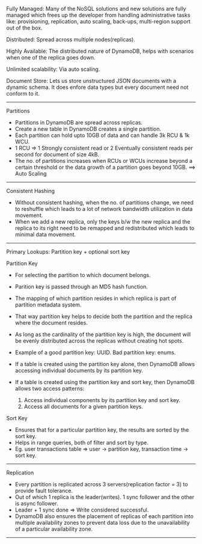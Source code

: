 Fully Managed: Many of the NoSQL solutions and new solutions are fully managed which frees up the developer from handling administrative tasks like: provisioning, replication, auto scaling, back-ups, multi-region support out of the box.

Distributed: Spread across multiple nodes(replicas).

Highly Available: The distributed nature of DynamoDB, helps with scenarios when one of the replica goes down.

Unlimited scalability: Via auto scaling.

Document Store: Lets us store unstructured JSON documents with a dynamic schema. It does enfore data types but every document need not conform to it.

***********************************************************************************

Partitions
* Partitions in DynamoDB are spread across replicas.
* Create a new table in DynamoDB creates a single partition.
* Each partition can hold upto 10GB of data and can handle 3k RCU & 1k WCU.
* 1 RCU => 1 Strongly consistent read or 2 Eventually consistent reads per second for document of size 4kB.
* The no. of partitions increases when RCUs or WCUs increase beyond a certain threshold or the data growth of a partition goes beyond 10GB. ==> Auto Scaling

***********************************************************************************

Consistent Hashing
* Without consistent hashing, when the no. of partitions change, we need to reshuffle which leads to a lot of network bandwidth utilization in data movement.
* When we add a new replica, only the keys b/w the new replica and the replica to its right need to be remapped and redistributed which leads to minimal data movement.

***********************************************************************************

Primary Lookups: Partition key + optional sort key

Partition Key
* For selecting the partition to which document belongs.
* Parition key is passed through an MD5 hash function.
* The mapping of which partition resides in which replica is part of partition metadata system.
* That way partition key helps to decide both the partition and the replica where the document resides.
* As long as the cardinality of the partition key is high, the document will be evenly distributed across the replicas without creating hot spots.
* Example of a good partition key: UUID. Bad partition key: enums.

* If a table is created using the partition key alone, then DynamoDB allows accessing individual documents by its partition key.

* If a table is created using the partition key and sort key, then DynamoDB allows two access patterns:
    1. Access individual components by its partition key and sort key.
    2. Access all documents for a given partition keys.


Sort Key
* Ensures that for a particular partition key, the results are sorted by the sort key.
* Helps in range queries, both of filter and sort by type.
* Eg. user transactions table => user -> partition key, transaction time -> sort key.

***********************************************************************************

Replication
* Every partition is replicated across 3 servers(replication factor = 3) to provide fault tolerance. 
* Out of which 1 replica is the leader(writes). 1 sync follower and the other is async follower.
* Leader + 1 sync done => Write considered successful.
* DynamoDB also ensures the placement of replicas of each partition into multiple availability zones to prevent data loss due to the unavailability of a particular availability zone.

***********************************************************************************